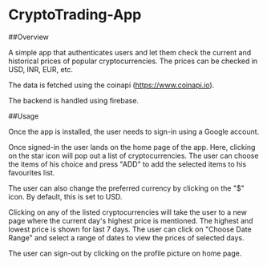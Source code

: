# CryptoTrading-App

##Overview

A simple app that authenticates users and let them check the current and historical prices of popular cryptocurrencies. The prices can be checked in USD, INR, EUR, etc. 

The data is fetched using the coinapi (https://www.coinapi.io). 

The backend is handled using firebase.

##Usage

Once the app is installed, the user needs to sign-in using a Google account.

Once signed-in the user lands on the home page of the app. Here, clicking on the star icon will pop out a list of cryptocurrencies. The user can choose the items of his choice and press "ADD" to add the selected items to his favourites list.

The user can also change the preferred currency by clicking on the "$" icon. By default, this is set to USD.

Clicking on any of the listed cryptocurrencies will take the user to a new page where the current day's highest price is mentioned. The highest and lowest price is shown for last 7 days. The user can click on "Choose Date Range" and select a range of dates to view the prices of selected days.

The user can sign-out by clicking on the profile picture on home page.
